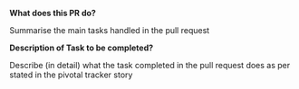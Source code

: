 **What does this PR do?**

Summarise the main tasks handled in the pull request

**Description of Task to be completed?**

Describe (in detail) what the task completed in the pull request does as per stated in the
pivotal tracker story

<!-- **How should this be manually tested?**

Give bullet point instructions on how to setup the code and test it manually (Assume no prior experience on python)

**Any background context you want to provide?**

Any pertinent information that should be considered

**What are the relevant pivotal tracker stories?**

Include the pivotal tracker story ID and the link to the story

**Screenshots (if appropriate)**

You can have screenshots where applicable

**Questions:**

If something is unclear or you want some questions to be addressed by your peers, mention them here -->
